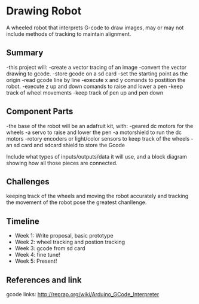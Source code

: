 # Drawing Robot

A wheeled robot that interprets G-code to draw images, may or may not include methods of tracking to maintain alignment. 

## Summary

-this project will:
-create a vector tracing of an image
-convert the vector drawing to gcode.
-store gcode on a sd card 
-set the starting point as the origin
-read gcode line by line
-execute x and y comands to postition the robot.
-execute z up and down comands to raise and lower a pen 
-keep track of wheel movements
-keep track of pen up and pen down 


## Component Parts

-the base of the robot will be an adafruit kit, with:
-geared dc motors for the wheels
-a servo to raise and lower the pen
-a motorshield to run the dc motors
-rotory encoders or light/color sensors to keep track of the wheels
-an sd card and sdcard shield to store the Gcode


Include what types of inputs/outputs/data it will use, and a block diagram showing how all those pieces are connected.

## Challenges

keeping track of the wheels and moving the robot accurately and tracking the movement of the robot pose the greatest chanllenge.

## Timeline

- Week 1: Write proposal, basic prototype
- Week 2: wheel tracking and postion tracking
- Week 3: gcode from sd card 
- Week 4: fine tune!
- Week 5: Present!

## References and link

gcode links: 
  http://reprap.org/wiki/Arduino_GCode_Interpreter
